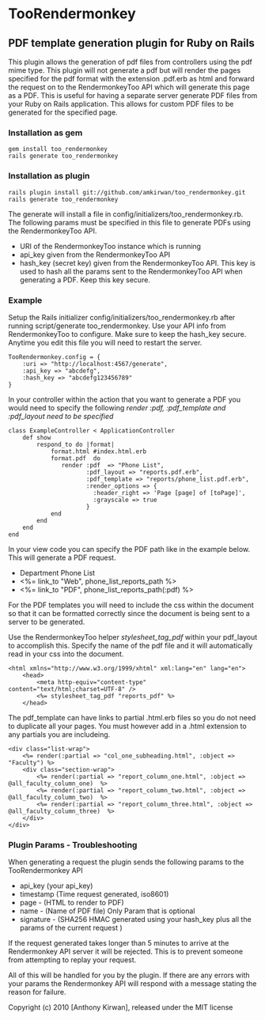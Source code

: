 # TooRendermonkey

## PDF template generation plugin for Ruby on Rails

This plugin allows the generation of pdf files from controllers using the pdf mime type. This plugin will not generate a pdf but will render the pages specified for the pdf format with the extension .pdf.erb as html and forward the request on to the RendermonkeyToo API which will generate this page as a PDF. This is useful for having a separate server generate PDF files from your Ruby on Rails application. This allows for custom PDF files to be generated for the specified page.

### Installation as gem
	gem install too_rendermonkey
	rails generate too_rendermonkey  
	
### Installation as plugin
    rails plugin install git://github.com/amkirwan/too_rendermonkey.git
    rails generate too_rendermonkey

The generate will install a file in config/initializers/too_rendermonkey.rb. The following params must be specified in this file to generate PDFs using the RendermonkeyToo API.

* URI of the RendermonkeyToo instance which is running
* api_key given from the RendermonkeyToo API
* hash_key (secret key) given from the RendermonkeyToo API. This key is used to hash all the params sent to the RendermonkeyToo API when generating a PDF. Keep this key secure. 


### Example
                                            
Setup the Rails initializer config/initializers/too_rendermonkey.rb after running script/generate too_rendermonkey. Use your API info from RendermonkeyToo to configure. Make sure to keep the hash_key secure. Anytime you edit this file you will need to restart the server.

	TooRendermonkey.config = {
  		:uri => "http://localhost:4567/generate",
  		:api_key => "abcdefg",
  		:hash_key => "abcdefg123456789"
	}

In your controller within the action that you want to generate a PDF you would need to specify the following
*render :pdf, :pdf_template and :pdf_layout need to be specified*

    class ExampleController < ApplicationController
        def show
            respond_to do |format|
                format.html #index.html.erb
                format.pdf  do
				   render :pdf  => "Phone List",
						  :pdf_layout => "reports.pdf.erb",
						  :pdf_template => "reports/phone_list.pdf.erb",
						  :render_options => {
							:header_right => 'Page [page] of [toPage]',
							:grayscale => true
						  }
                end
            end
        end
    end

In your view code you can specify the PDF path like in the example below. This will generate a PDF request.
	<div>
		<ul>
			<li class="reports">Department Phone List</li>
			<li class="reports-type"><%= link_to "Web", phone_list_reports_path %></li>
			<li class="reports-type"><%= link_to "PDF", phone_list_reports_path(:pdf) %></li>
		</ul>
	</div>
	
For the PDF templates you will need to include the css within the document so that it can be formatted correctly since the document is being sent to a server to be generated. 

Use the RendermonkeyToo helper *stylesheet_tag_pdf* within your pdf_layout to accomplish this. Specify the name of the pdf file and it will automatically read in your css into the document.

	<html xmlns="http://www.w3.org/1999/xhtml" xml:lang="en" lang="en">
		<head>
			<meta http-equiv="content-type" content="text/html;charset=UTF-8" />
			<%= stylesheet_tag_pdf "reports_pdf" %>
		</head>
		
The pdf_template can have links to partial .html.erb files so you do not need to duplicate all your pages. You must however add in a .html extension to any partials you are includeing.

	<div class="list-wrap">
		<%= render(:partial => "col_one_subheading.html", :object => "Faculty") %>
		<div class="section-wrap">
			<%= render(:partial => "report_column_one.html", :object => @all_faculty_column_one)  %>
			<%= render(:partial => "report_column_two.html", :object => @all_faculty_column_two)  %>
			<%= render(:partial => "report_column_three.html", :object => @all_faculty_column_three)  %>
		</div>
	</div>
	
### Plugin Params - Troubleshooting

When generating a request the plugin sends the following params to the TooRendermonkey API

* api_key (your api_key)
* timestamp (Time request generated, iso8601)
* page - (HTML to render to PDF)
* name - (Name of PDF file) Only Param that is optional
* signature - (SHA256 HMAC generated using your hash_key plus all the params of the current request )

If the request generated takes longer than 5 minutes to arrive at the Rendermonkey API server it will be rejected. This is to prevent someone from attempting to replay your request.

All of this will be handled for you by the plugin. If there are any errors with your params the Rendermonkey API will respond with a message stating the reason for failure.



Copyright (c) 2010 [Anthony Kirwan], released under the MIT license
